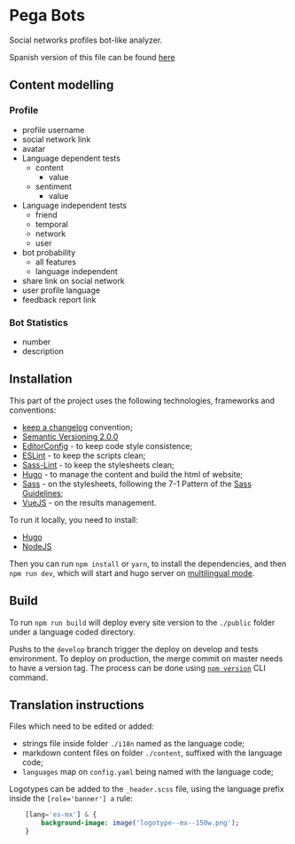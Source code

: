 # Pega Bots

Social networks profiles bot-like analyzer.

Spanish version of this file can be found [here](README.md)

## Content modelling

### Profile

- profile username
- social network link
- avatar
- Language dependent tests
	+ content
		* value
	+ sentiment
		* value
- Language independent tests
	+ friend
	+ temporal
	+ network
	+ user
- bot probability
	+ all features
	+ language independent
- share link on social network
- user profile language
- feedback report link

### Bot Statistics

- number
- description

## Installation

This part of the project uses the following technologies, frameworks and conventions:

- [keep a changelog](https://keepachangelog.com/en/1.0.0/) convention;
- [Semantic Versioning 2.0.0](https://semver.org/spec/v2.0.0.html)
- [EditorConfig](http://editorconfig.org/) - to keep code style consistence;
- [ESLint](https://eslint.org/) - to keep the scripts clean;
- [Sass-Lint](https://github.com/sasstools/sass-lint) - to keep the stylesheets clean;
- [Hugo](https://gohugo.io/) - to manage the content and build the html of website;
- [Sass](http://sass-lang.com/) - on the stylesheets, following the 7-1 Pattern of the [Sass Guidelines](https://sass-guidelin.es/);
- [VueJS](https://vuejs.org/) - on the results management.

To run it locally, you need to install:

- [Hugo](https://gohugo.io/)
- [NodeJS](https://nodejs.org/en/)

Then you can run `npm install` or `yarn`, to install the dependencies, and then `npm run dev`, which will start and hugo server on [multilingual mode](https://gohugo.io/content-management/multilingual/#configure-multilingual-multihost).

## Build

To run `npm run build` will deploy every site version to the `./public` folder under a language coded directory.

Pushs to the `develop` branch trigger the deploy on develop and tests environment. To deploy on production, the merge commit on master needs to have a version tag. The process can be done using [`npm version`](https://docs.npmjs.com/cli/version) CLI command.

## Translation instructions

Files which need to be edited or added:

- strings file inside folder `./i18n` named as the language code;
- markdown content files on folder `./content`, suffixed with the language code;
- `languages` map on `config.yaml` being named with the language code;

Logotypes can be added to the `_header.scss` file, using the language prefix inside the `[role='banner'] a` rule:

```sass
	[lang='es-mx'] & {
		background-image: image('logotype--mx--150w.png');
	}
```
